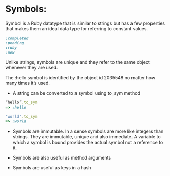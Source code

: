 # Symbols:

Symbol is a Ruby datatype that is similar to strings but has a few properties that makes them an ideal data type for referring to constant values.

```rb
:completed
:pending
:ruby
:new
```

Unlike strings, symbols are unique and they refer to the same object whenever they are used.

The :hello symbol is identified by the object id 2035548 no matter how many times it’s used.

- A string can be converted to a symbol using to_sym method

```rb
“hello”.to_sym
=> :hello

"world".to_sym
=> :world
```

- Symbols are immutable. In a sense symbols are more like integers than strings. They are immutable, unique and also immediate. A variable to which a symbol is bound provides the actual symbol not a reference to it.

- Symbols are also useful as method arguments

- Symbols are useful as keys in a hash
